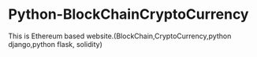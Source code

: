 # Python-BlockChainCryptoCurrency
This is Ethereum based website.(BlockChain,CryptoCurrency,python django,python flask, solidity)
